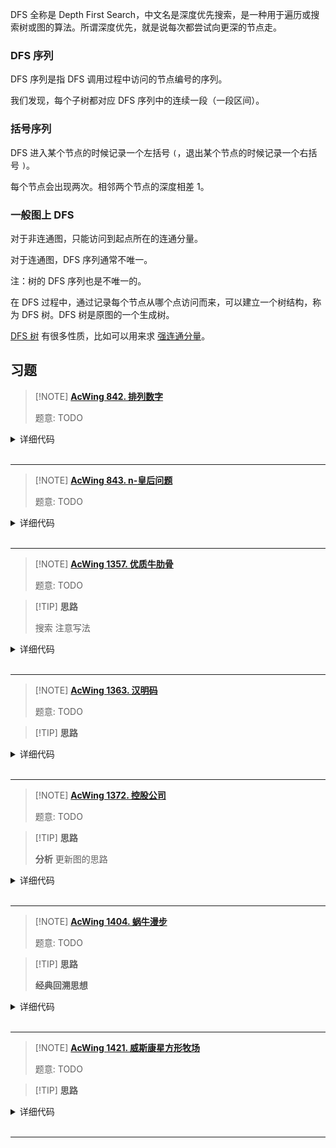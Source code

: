 
DFS 全称是 Depth First Search，中文名是深度优先搜索，是一种用于遍历或搜索树或图的算法。所谓深度优先，就是说每次都尝试向更深的节点走。

### DFS 序列

DFS 序列是指 DFS 调用过程中访问的节点编号的序列。

我们发现，每个子树都对应 DFS 序列中的连续一段（一段区间）。

### 括号序列

DFS 进入某个节点的时候记录一个左括号 `(`，退出某个节点的时候记录一个右括号 `)`。

每个节点会出现两次。相邻两个节点的深度相差 1。

### 一般图上 DFS

对于非连通图，只能访问到起点所在的连通分量。

对于连通图，DFS 序列通常不唯一。

注：树的 DFS 序列也是不唯一的。

在 DFS 过程中，通过记录每个节点从哪个点访问而来，可以建立一个树结构，称为 DFS 树。DFS 树是原图的一个生成树。

[DFS 树](./scc.md#dfs) 有很多性质，比如可以用来求 [强连通分量](./scc.md)。

## 习题

> [!NOTE] **[AcWing 842. 排列数字](https://www.acwing.com/problem/content/844/)**
> 
> 题意: TODO

<details>
<summary>详细代码</summary>
<!-- tabs:start -->

##### **C++**

```cpp
#include <iostream>

using namespace std;

const int N = 10;

int n;
int path[N];

void dfs(int u, int state) {
    if (u == n) {
        for (int i = 0; i < n; i++) printf("%d ", path[i]);
        puts("");

        return;
    }

    for (int i = 0; i < n; i++)
        if (!(state >> i & 1)) {
            path[u] = i + 1;
            dfs(u + 1, state + (1 << i));
        }
}

int main() {
    scanf("%d", &n);

    dfs(0, 0);

    return 0;
}
```

##### **Python**

```python
def dfs(path, length):
    if length == n:
        res.append(path[:])
        return
    for i in range(1, n + 1):
        if not used[i]:
            used[i] = True
            path.append(i)
            dfs(path, length + 1)
            used[i] = False
            path.pop()


if __name__ == '__main__':
    n = int(input())
    res = []
    used = [False] * (n + 1)

    dfs([], 0)
    for i in range(len(res)):
        for j in range(n):
            print(res[i][j], end=' ')
        print()
```

<!-- tabs:end -->
</details>

<br>

* * *

> [!NOTE] **[AcWing 843. n-皇后问题](https://www.acwing.com/problem/content/845/)**
> 
> 题意: TODO

<details>
<summary>详细代码</summary>
<!-- tabs:start -->

##### **C++ 1**

```cpp
// 第一种搜索顺序
#include <iostream>

using namespace std;

const int N = 10;

int n;
bool row[N], col[N], dg[N * 2], udg[N * 2];
char g[N][N];

void dfs(int x, int y, int s) {
    if (s > n) return;
    if (y == n) y = 0, x++;

    if (x == n) {
        if (s == n) {
            for (int i = 0; i < n; i++) puts(g[i]);
            puts("");
        }
        return;
    }

    g[x][y] = '.';
    dfs(x, y + 1, s);

    if (!row[x] && !col[y] && !dg[x + y] && !udg[x - y + n]) {
        row[x] = col[y] = dg[x + y] = udg[x - y + n] = true;
        g[x][y] = 'Q';
        dfs(x, y + 1, s + 1);
        g[x][y] = '.';
        row[x] = col[y] = dg[x + y] = udg[x - y + n] = false;
    }
}

int main() {
    cin >> n;

    dfs(0, 0, 0);

    return 0;
}
```

##### **C++ 2**

```cpp
// 第二种搜索顺序
#include <iostream>

using namespace std;

const int N = 20;

int n;
char g[N][N];
bool col[N], dg[N], udg[N];

void dfs(int u) {
    if (u == n) {
        for (int i = 0; i < n; i++) puts(g[i]);
        puts("");
        return;
    }

    for (int i = 0; i < n; i++)
        if (!col[i] && !dg[u + i] && !udg[n - u + i]) {
            g[u][i] = 'Q';
            col[i] = dg[u + i] = udg[n - u + i] = true;
            dfs(u + 1);
            col[i] = dg[u + i] = udg[n - u + i] = false;
            g[u][i] = '.';
        }
}

int main() {
    cin >> n;
    for (int i = 0; i < n; i++)
        for (int j = 0; j < n; j++) g[i][j] = '.';

    dfs(0);

    return 0;
}
```

##### **Python**

```python
```

<!-- tabs:end -->
</details>

<br>

* * *

> [!NOTE] **[AcWing 1357. 优质牛肋骨](https://www.acwing.com/problem/content/1359/)**
> 
> 题意: TODO

> [!TIP] **思路**
> 
> 搜索 注意写法

<details>
<summary>详细代码</summary>
<!-- tabs:start -->

##### **C++**

```cpp
#include <bits/stdc++.h>
using namespace std;

int n;

bool is_prime(int x) {
    for (int i = 2; i <= x / i; ++ i )
        if (x % i == 0)
            return false;
    return true;
}

void dfs(int x, int k) {
    if (!is_prime(x)) return;
    if (k == n) cout << x << endl;
    else {
        int d[] = {1, 3, 7, 9};
        for (int i : d)
            dfs(x * 10 + i, k + 1);
    }
}

int main() {
    cin >> n;
    dfs(2, 1), dfs(3, 1), dfs(5, 1), dfs(7, 1);
    return 0;
}
```

##### **Python**

```python

```

<!-- tabs:end -->
</details>

<br>

* * *


> [!NOTE] **[AcWing 1363. 汉明码](https://www.acwing.com/problem/content/1365/)**
> 
> 题意: TODO

> [!TIP] **思路**
> 
> 

<details>
<summary>详细代码</summary>
<!-- tabs:start -->

##### **C++**

```cpp
#include <bits/stdc++.h>
using namespace std;

const int N = 256;

int n, b, d;
bool g[N][N];
int path[N];

int get_ones(int x) {
    int res = 0;
    while (x) res += x & 1, x >>= 1;
    return res;
}

bool dfs(int u, int start) {
    if (u == n) {
        for (int i = 0; i < n; ++ i ) {
            cout << path[i];
            if ((i + 1) % 10) cout << ' ';
            else cout << endl;
        }
        return true;
    }
    for (int i = start; i < 1 << b; ++ i ) {
        bool flag = true;
        for (int j = 0; j < u; ++ j )
            if (!g[i][path[j]]) {
                flag = false;
                break;
            }
        if (flag) {
            path[u] = i;
            if (dfs(u + 1, i + 1)) return true;
        }
    }
    return false;
}

int main() {
    cin >> n >> b >> d;
    for (int i = 0; i < 1 << b; ++ i )
        for (int j = 0; j < 1 << b; ++ j )
            // if (__builtin_popcount(i ^ j) >= d)
            if (get_ones(i ^ j) >= d)
                g[i][j] = true;
    // 显然0必选 再选后面其他的    
    dfs(1, 1);
    return 0;
}
```

##### **Python**

```python

```

<!-- tabs:end -->
</details>

<br>

* * *

> [!NOTE] **[AcWing 1372. 控股公司](https://www.acwing.com/problem/content/1374/)**
> 
> 题意: TODO

> [!TIP] **思路**
> 
> **分析** 更新图的思路

<details>
<summary>详细代码</summary>
<!-- tabs:start -->

##### **C++**

```cpp
#include <bits/stdc++.h>
using namespace std;

const int N = 110;

int n = 100, m;
int w[N][N];
bool g[N][N];

void dfs(int x, int y) {
    // return 避免无限递归
    if (g[x][y]) return;
    g[x][y] = true;
    
    for (int i = 1; i <= n; ++ i ) w[x][i] += w[y][i];
    for (int i = 1; i <= n; ++ i )
        if (g[i][x])
            dfs(i, y);
    for (int i = 1; i <= n; ++ i )
        if (w[x][i] > 50)
            dfs(x, i);
}

int main() {
    for (int i = 1; i <= n; ++ i ) g[i][i] = true;
    
    cin >> m;
    while (m -- ) {
        int a, b, c;
        cin >> a >> b >> c;
        for (int i = 1; i <= n; ++ i )
            if (g[i][a]) {
                w[i][b] += c;
                if (w[i][b] > 50) dfs(i, b);    // 虚边变为实边
            }
    }
    
    for (int i = 1; i <= n; ++ i )
        for (int j = 1; j <= n; ++ j )
            if (i != j && g[i][j])
                cout << i << ' ' << j << endl;
                
    return 0;
}
```

##### **Python**

```python

```

<!-- tabs:end -->
</details>

<br>

* * *

> [!NOTE] **[AcWing 1404. 蜗牛漫步](https://www.acwing.com/problem/content/1406/)**
> 
> 题意: TODO

> [!TIP] **思路**
> 
> **经典回溯思想**

<details>
<summary>详细代码</summary>
<!-- tabs:start -->

##### **C++**

```cpp
// 爆搜即可
// 回溯精髓题
#include <bits/stdc++.h>
using namespace std;

using PII = pair<int, int>;
const int N = 130;

int n, m;
int g[N][N];
int dx[] = {-1, 0, 1, 0}, dy[] = {0, 1, 0, -1};
int ans;

void dfs(int x, int y, int d, int k) {
    if (!x || x > n || !y || y > n || g[x][y]) return;
    // 栈存储本次走一行/一列所走过的点 方便恢复
    stack<PII> stk;
    while (x && x <= n && y && y <= n && !g[x][y]) {
        g[x][y] = 2;
        stk.push({x, y});
        x += dx[d], y += dy[d];
        k ++ ;
    }
    ans = max(ans, k);
    // 转弯
    if (!x || x > n || !y || y > n || g[x][y] == 1) {
        x -= dx[d], y -= dy[d];
        for (int i = 0; i < 4; ++ i )
            if ((i + d) % 2)    // 90度方向的 相加都是奇数
                dfs(x + dx[i], y + dy[i], i, k);
    }
    
    while (stk.size()) {
        auto [x, y] = stk.top(); stk.pop();
        g[x][y] = 0;
    }
}

int main() {
    cin >> n >> m;
    while (m -- ) {
        char a; int b;
        cin >> a >> b;
        a = a - 'A' + 1;
        g[b][a] = 1;
    }
    dfs(1, 1, 1, 0);
    dfs(1, 1, 2, 0);
    cout << ans << endl;
    return 0;
}
```

##### **Python**

```python

```

<!-- tabs:end -->
</details>

<br>

* * *

> [!NOTE] **[AcWing 1421. 威斯康星方形牧场](https://www.acwing.com/problem/content/1423/)**
> 
> 题意: TODO

> [!TIP] **思路**
> 
> 

<details>
<summary>详细代码</summary>
<!-- tabs:start -->

##### **C++**

```cpp
#include <bits/stdc++.h>
using namespace std;

const int N = 5;

char g[N][N];
int num[] = {3, 3, 3, 4, 3};
bool st[N][N];
int ans;
struct Node {
    char c;
    int a, b;
} path[N * N];

bool check(int a, int b, int c) {
    for (int i = a - 1; i <= a + 1; ++ i )
        for (int j = b - 1; j <= b + 1; ++ j )
            if (i >= 0 && i < 4 && j >= 0 && j < 4 && g[i][j] == c)
                return false;
    return true;
}

void dfs(char c, int u) {
    if (u == 16) {
        ans ++ ;
        if (ans == 1) {
            for (int i = 0; i < 16; ++ i )
                cout << path[i].c << ' ' << path[i].a + 1 << ' ' << path[i].b + 1 << endl;
        }
        return;
    }
    
    for (int i = 0; i < 4; ++ i )
        for (int j = 0; j < 4; ++ j )
            // 没放过 且可以填c
            if (!st[i][j] && check(i, j, c)) {
                st[i][j] = true;
                char t = g[i][j];
                g[i][j] = c;
                path[u] = {c, i, j};
                num[c - 'A'] -- ;
                
                // u == 15 时任意点搜下一层 否则会多次重复计数ans++
                if (u == 15) dfs('A', u + 1);
                else {
                    for (int k = 0; k < 5; ++ k )
                        if (num[k] > 0)
                            dfs(k + 'A', u + 1);
                }
                
                num[c - 'A'] ++ ;
                g[i][j] = t;
                st[i][j] = false;
            }
}

int main() {
    for (int i = 0; i < 4; ++ i ) cin >> g[i];
    dfs('D', 0);
    cout << ans << endl;
    return 0;
}
```

##### **Python**

```python

```

<!-- tabs:end -->
</details>

<br>

* * *
